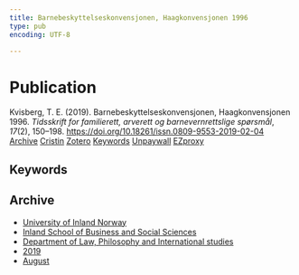```yaml
---
title: Barnebeskyttelseskonvensjonen, Haagkonvensjonen 1996
type: pub
encoding: UTF-8

---
```

<h1>Publication</h1>
<article id="csl-bib-container-M8FXPV4S" class="csl-bib-container">
  <div class="csl-bib-body"> <div class="csl-entry">Kvisberg, T. E. (2019). Barnebeskyttelseskonvensjonen, Haagkonvensjonen 1996. <i>Tidsskrift for familierett, arverett og barnevernrettslige spørsmål</i>, <i>17</i>(2), 150–198. <a href="https://doi.org/10.18261/issn.0809-9553-2019-02-04">https://doi.org/10.18261/issn.0809-9553-2019-02-04</a></div> </div>
  <div class="csl-bib-buttons">
    <a href="#taxonomy-article-M8FXPV4S" alt="archive" class="csl-bib-button">Archive</a>
    <a href="https://app.cristin.no/results/show.jsf?id=1718480" alt="Cristin" class="csl-bib-button">Cristin</a>
    <a href="http://zotero.org/groups/5881554/items/M8FXPV4S" alt="Zotero" class="csl-bib-button">Zotero</a>
    <a href="#keywords-article-M8FXPV4S" alt="keywords" class="csl-bib-button">Keywords</a>
    <a href="https://doi.org/10.18261/issn.0809-9553-2019-02-04" alt="Unpaywall" class="csl-bib-button">Unpaywall</a>
    <a href="https://doi.org/10.18261/issn.0809-9553-2019-02-04" alt="EZproxy" class="csl-bib-button">EZproxy</a>
  </div>
  <div id="csl-bib-meta-container-M8FXPV4S"></div>
</article>
<div id="csl-bib-meta-M8FXPV4S" class="csl-bib-meta">
  <article id="keywords-article-M8FXPV4S" class="keywords-article">
    <h1>Keywords</h1>
    
  </article>
  <article id="taxonomy-article-M8FXPV4S" class="taxonomy-article">
    <h1>Archive</h1>
    <ul>
      <li>
        <a href="/en/archive/?key=3DCRN523">University of Inland Norway</a>
      </li>
      <li>
        <a href="/en/archive/?key=DU8Q9LN9">Inland School of Business and Social Sciences</a>
      </li>
      <li>
        <a href="/en/archive/?key=ITYAG68H">Department of Law, Philosophy and International studies</a>
      </li>
      <li>
        <a href="/en/archive/?key=R9ZTQLVS">2019</a>
      </li>
      <li>
        <a href="/en/archive/?key=LTGW9TI7">August</a>
      </li>
    </ul>
  </article>
</div>
